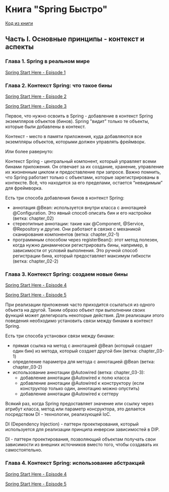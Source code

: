 # Книга "Spring Быстро"

[Код из книги](https://manning-content.s3.amazonaws.com/download/a/32357a2-2420-4c0f-be67-645246ae0d94/code.zip)

## Часть I. Основные принципы - контекст и аспекты

### Глава 1. Spring в реальном мире

[Spring Start Here - Episode 1](https://www.youtube.com/watch?v=EhfUdb6do54&list=PLEocw3gLFc8W25hvuYb6EERd3F0aZjUQF)

### Глава 2. Контекст Spring: что такое бины

[Spring Start Here - Episode 2](https://www.youtube.com/watch?v=b8ocrkawS38&list=PLEocw3gLFc8W25hvuYb6EERd3F0aZjUQF)

[Spring Start Here - Episode 3](https://www.youtube.com/watch?v=uj9St3Rcehg&list=PLEocw3gLFc8W25hvuYb6EERd3F0aZjUQF)

Первое, что нужно освоить в Spring - добавление в контекст Spring экземпляров объектов (бинов). Spring "видит" только те объекты, которые были добавлены в контекст.

Контекст - место в памяти приложения, куда добавляются все экземпляры объектов, которыми должен управлять фреймворк.

Или более равернуто:

Контекст Spring - центральный компонент, который управляет всеми бинами приложения. Он отвечает за их создание, хранение, управление их жизненным циклом и предоставление при запросе. Важно помнить, что Spring работает только с объектами, которые зарегистрированы в контексте. Всё, что находится за его пределами, остается “невидимым” для фреймворка.

Есть три способа добавления бинов в контекст Spring:
- аннотация @Bean: используется внутри класса с аннотацией @Configuration. Это явный способ описать бин и его настройки (ветка: chapter_02)
- стереотипные аннотации: такие как @Component, @Service, @Repository и другие. Они работают в связке с механикой сканирования компонентов (ветка: chapter_02-1)
- программным способом через registerBean(): этот метод полезен, когда нужно динамически регистрировать бины, например, в зависимости от условий выполнения. Это ручной способ регистрации бина, который предоставляет максимум гибкости (ветка: chapter_02-2)

### Глава 3. Контекст Spring: создаем новые бины

[Spring Start Here - Episode 4](https://www.youtube.com/watch?v=CB7Tzu6-16M&list=PLEocw3gLFc8W25hvuYb6EERd3F0aZjUQF)

[Spring Start Here - Episode 5](https://www.youtube.com/watch?v=ZoeaLEOjayM&list=PLEocw3gLFc8W25hvuYb6EERd3F0aZjUQF)

При реализации приложения часто приходится ссылаться из одного объекта на другой. Таким образо объект при выполнении своих функций может делегироать некоторые действия. Для реализации этого поведения необходимо установить связи между бинами в контекст Spring.

Есть три способа установки связи между бинами:
- прямая ссылка на метод с аннотацией @Bean (который создает один бин) из метода, который создает другой бин (ветка: chapter_03-1)
- определение параметра для метода с аннотацией @Bean (ветка: chapter_03-2)
- использование аннотации @Autowired (ветка: chapter_03-3):
    - добавление аннотации @Autowired к полю класса
    - добавление аннотации @Autowired к конструктору (если конструктор только один, аннотацию можно опустить)
    - добавление аннотации @Autowired к сеттеру

Всякий раз, когда Spring предоставляет значение или ссылку через атрибут класса, метод или параметр консруктора, это делается посредством DI - технологии, реализующей IoC.

DI (Dependency Injection) - паттерн проектирования, который используется для реализации принципа инверсии зависимостей в DIP.

DI - паттерн проектирования, позволяющий объектам получать свои зависимости из внешних источников вместо того, чтобы создавать их самостоятельно.

### Глава 4. Контекст Spring: использование абстракций

[Spring Start Here - Episode 4](https://www.youtube.com/watch?v=YinPemPVTFQ&list=PLEocw3gLFc8W25hvuYb6EERd3F0aZjUQF)

[Spring Start Here - Episode 5](https://www.youtube.com/watch?v=PDVBkuwBwwk&list=PLEocw3gLFc8W25hvuYb6EERd3F0aZjUQF)



